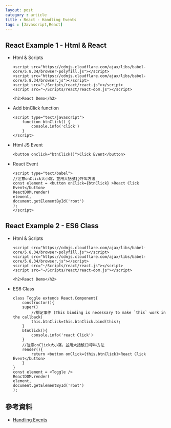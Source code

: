 ```yaml
---
layout: post
category : article
title : React - Handling Events
tags : [Javascript,React]
---
```


## React Example 1 - Html & React

- Html & Scripts

    ```
    <script src="https://cdnjs.cloudflare.com/ajax/libs/babel-core/5.8.34/browser-polyfill.js"></script>
    <script src="https://cdnjs.cloudflare.com/ajax/libs/babel-core/5.8.34/browser.js"></script>
    <script src="~/Scripts/react/react.js"></script>
    <script src="~/Scripts/react/react-dom.js"></script>
    
    <h2>React Demo</h2>
    ```

- Add btnClick function

    ```
    <script type="text/javascript">
        function btnClick() {
            console.info('click')
        }
    </script>
    ```

- Html JS Event

    ```
    <button onclick="btnClick()">Click Event</button>
    ```

- React Event

    ```
    <script type="text/babel">
    //注意onClick大小寫，並用大括號{}呼叫方法
    const element = <button onClick={btnClick} >React Click Event</button>
    ReactDOM.render(
    element,
    document.getElementById('root')
    );
    </script>
    ```

## React Example 2 - ES6 Class

- Html & Scripts

    ```
    <script src="https://cdnjs.cloudflare.com/ajax/libs/babel-core/5.8.34/browser-polyfill.js"></script>
    <script src="https://cdnjs.cloudflare.com/ajax/libs/babel-core/5.8.34/browser.js"></script>
    <script src="~/Scripts/react/react.js"></script>
    <script src="~/Scripts/react/react-dom.js"></script>
    
    <h2>React Demo</h2>
    ```

 - ES6 Class
  
    ```
    class Toggle extends React.Component{
        constructor(){
        super()
            //梆定事件 (This binding is necessary to make `this` work in the callback)
            this.btnClick=this.btnClick.bind(this);
        }
        btnClick(){
            console.info('react Click')
        }
        //注意onClick大小寫，並用大括號{}呼叫方法
        render(){
            return <button onClick={this.btnClick}>React Click Event</button>
        }
    }
    const element = <Toggle />
    ReactDOM.render(
    element,
    document.getElementById('root')
    );
    ```

## 參考資料
- [Handling Events](https://facebook.github.io/react/docs/handling-events.html)    
